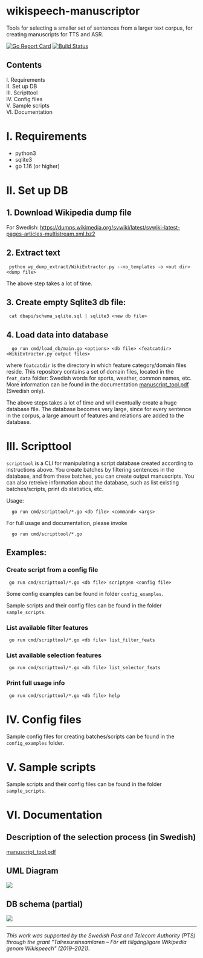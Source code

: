 # wikispeech-manuscriptor

Tools for selecting a smaller set of sentences from a larger text corpus, for creating manuscripts for TTS and ASR.

[![Go Report Card](https://goreportcard.com/badge/github.com/stts-se/wikispeech-manuscriptor)](https://goreportcard.com/report/github.com/stts-se/wikispeech-manuscriptor) [![Build Status](https://travis-ci.org/stts-se/wikispeech-manuscriptor.svg?branch=master)](https://travis-ci.org/stts-se/wikispeech-manuscriptor)


## Contents

I. Requirements    
II. Set up DB    
III. Scripttool    
IV. Config files    
V. Sample scripts    
VI. Documentation    

# I. Requirements
* python3
* sqlite3
* go 1.16 (or higher)

# II. Set up DB

## 1. Download Wikipedia dump file

For Swedish: https://dumps.wikimedia.org/svwiki/latest/svwiki-latest-pages-articles-multistream.xml.bz2    


## 2. Extract text 

     python wp_dump_extract/WikiExtractor.py --no_templates -o <out dir> <dump file>


The above step takes a lot of time.

## 3. Create empty Sqlite3 db file:

     cat dbapi/schema_sqlite.sql | sqlite3 <new db file>


## 4. Load data into database

      go run cmd/load_db/main.go <options> <db file> <featcatdir> <WikiExtractor.py output files>

where `featcatdir` is the directory in which feature category/domain files reside. This repository contains a set of domain files, located in the `feat_data` folder: Swedish words for sports, weather, common names, etc. More information can be found in the documentation <a href="doc/manuscript_tool.pdf">manuscript_tool.pdf</a> (Swedish only).


The above steps takes a lot of time and will eventually create a huge
database file. The database becomes very large, since for every
sentence in the corpus, a large amount of features and relations are added to
the database.

# III. Scripttool

`scripttool` is a CLI for manipulating a script database created according to instructions above. You create batches by filtering sentences in the database, and from these batches, you can create output manuscripts. You can also retreive information about the database, such as list existing batches/scripts, print db statistics, etc.

Usage:

      go run cmd/scripttool/*.go <db file> <command> <args>


For full usage and documentation, please invoke

      go run cmd/scripttool/*.go


## Examples:

### Create script from a config file

     go run cmd/scripttool/*.go <db file> scriptgen <config file>

Some config examples can be found in folder `config_examples`.

Sample scripts and their config files can be found in the folder `sample_scripts`.

### List available filter features

     go run cmd/scripttool/*.go <db file> list_filter_feats


### List available selection features

     go run cmd/scripttool/*.go <db file> list_selector_feats


### Print full usage info

     go run cmd/scripttool/*.go <db file> help



# IV. Config files

Sample config files for creating batches/scripts can be found in the `config_examples` folder.


# V. Sample scripts

Sample scripts and their config files can be found in the folder `sample_scripts`.


# VI. Documentation


## Description of the selection process (in Swedish)

<a href="doc/manuscript_tool.pdf">manuscript_tool.pdf</a>



## UML Diagram

<img src="./uml/manuscriptor.svg">


## DB schema (partial)

<img src="./uml/database.svg">

---

_This work was supported by the Swedish Post and Telecom Authority (PTS) through the grant "Talresursinsamlaren – För ett tillgängligare Wikipedia genom Wikispeech" (2019–2021)._
